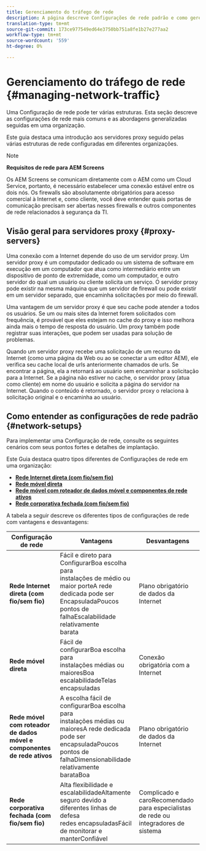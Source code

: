 ```yaml
---
title: Gerenciamento do tráfego de rede
description: A página descreve Configurações de rede padrão e como gerenciar o tráfego de rede.
translation-type: tm+mt
source-git-commit: 173ce977549ed64e3750bb751a8fe1b27e277aa2
workflow-type: tm+mt
source-wordcount: '559'
ht-degree: 0%

---
```



# Gerenciamento do tráfego de rede {#managing-network-traffic}

Uma Configuração de rede pode ter várias estruturas. Esta seção descreve as configurações de rede mais comuns e as abordagens generalizadas seguidas em uma organização.

Este guia destaca uma introdução aos servidores proxy seguido pelas várias estruturas de rede configuradas em diferentes organizações.

>[!NOTE]
>
>**Requisitos de rede para AEM Screens**
>
>Os AEM Screens se comunicam diretamente com o AEM como um Cloud Service, portanto, é necessário estabelecer uma conexão estável entre os dois nós. Os firewalls são absolutamente obrigatórios para acesso comercial à Internet e, como cliente, você deve entender quais portas de comunicação precisam ser abertas nesses firewalls e outros componentes de rede relacionados à segurança da TI.

## Visão geral para servidores proxy {#proxy-servers}

Uma conexão com a Internet depende do uso de um servidor proxy. Um servidor proxy é um computador dedicado ou um sistema de software em execução em um computador que atua como intermediário entre um dispositivo de ponto de extremidade, como um computador, e outro servidor do qual um usuário ou cliente solicita um serviço. O servidor proxy pode existir na mesma máquina que um servidor de firewall ou pode existir em um servidor separado, que encaminha solicitações por meio do firewall.

Uma vantagem de um servidor proxy é que seu cache pode atender a todos os usuários. Se um ou mais sites da Internet forem solicitados com frequência, é provável que eles estejam no cache do proxy e isso melhora ainda mais o tempo de resposta do usuário. Um proxy também pode registrar suas interações, que podem ser usadas para solução de problemas.

Quando um servidor proxy recebe uma solicitação de um recurso da Internet (como uma página da Web ou ao se conectar a um editor AEM), ele verifica seu cache local de urls anteriormente chamados de urls. Se encontrar a página, ela a retornará ao usuário sem encaminhar a solicitação para a Internet. Se a página não estiver no cache, o servidor proxy (atua como cliente) em nome do usuário e solicita a página do servidor na Internet. Quando o conteúdo é retornado, o servidor proxy o relaciona à solicitação original e o encaminha ao usuário.

## Como entender as configurações de rede padrão {#network-setups}

Para implementar uma Configuração de rede, consulte os seguintes cenários com seus pontos fortes e detalhes de implantação.

Este Guia destaca quatro tipos diferentes de Configurações de rede em uma organização:

* **[Rede Internet direta (com fio/sem fio)](/help/using/direct-internet-network.md)**
* **[Rede móvel direta](/help/using/mobile-network.md)**
* **[Rede móvel com roteador de dados móvel e componentes de rede ativos](/help/using/mobile-network-router.md)**
* **[Rede corporativa fechada (com fio/sem fio)](/help/using/enclosed-corporate-network.md)**

A tabela a seguir descreve os diferentes tipos de configurações de rede com vantagens e desvantagens:

| Configuração de rede | Vantagens | Desvantagens |
|--- |--- |--- |
| **Rede Internet direta (com fio/sem fio)** | Fácil e direto para<br>ConfigurarBoa escolha para<br>instalações de médio ou maior porteA rede dedicada pode ser<br>EncapsuladaPoucos pontos de<br>falhaEscalabilidade relativamente<br>barata | Plano obrigatório de dados da Internet |
| **Rede móvel direta** | Fácil de<br>configurarBoa escolha para<br>instalações médias ou maioresBoa<br>escalabilidadeTelas encapsuladas | Conexão obrigatória com a Internet |
| **Rede móvel com roteador de dados móvel e componentes de rede ativos** | A escolha fácil de<br>configurarBoa escolha para<br>instalações médias ou maioresA rede dedicada pode ser<br>encapsuladaPoucos pontos de<br>falhaDimensionabilidade relativamente<br>barataBoa | Plano obrigatório de dados da Internet |
| **Rede corporativa fechada (com fio/sem fio)** | Alta flexibilidade e<br>escalabilidadeAltamente seguro devido a diferentes linhas de<br>defesa<br>redes encapsuladasFácil de monitorar e<br>manterConfiável | Complicado e<br>caroRecomendado para especialistas de rede ou integradores de sistema |
